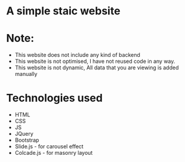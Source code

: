 # A simple staic website

# Note:
* This website does not include any kind of backend
* This website is not optimised, I have not reused code in any way. 
* This website is not dynamic, All data that you are viewing is added manually

# Technologies used
* HTML 
* CSS
* JS
* JQuery
* Bootstrap
* Slide.js - for carousel effect
* Colcade.js - for masonry layout
